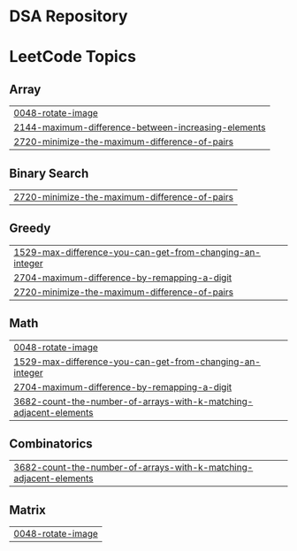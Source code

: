 ﻿# DSA Repository

<!---LeetCode Topics Start-->
# LeetCode Topics
## Array
|  |
| ------- |
| [0048-rotate-image](https://github.com/Ishikacasley14/DSA/tree/master/0048-rotate-image) |
| [2144-maximum-difference-between-increasing-elements](https://github.com/Ishikacasley14/DSA/tree/master/2144-maximum-difference-between-increasing-elements) |
| [2720-minimize-the-maximum-difference-of-pairs](https://github.com/Ishikacasley14/DSA/tree/master/2720-minimize-the-maximum-difference-of-pairs) |
## Binary Search
|  |
| ------- |
| [2720-minimize-the-maximum-difference-of-pairs](https://github.com/Ishikacasley14/DSA/tree/master/2720-minimize-the-maximum-difference-of-pairs) |
## Greedy
|  |
| ------- |
| [1529-max-difference-you-can-get-from-changing-an-integer](https://github.com/Ishikacasley14/DSA/tree/master/1529-max-difference-you-can-get-from-changing-an-integer) |
| [2704-maximum-difference-by-remapping-a-digit](https://github.com/Ishikacasley14/DSA/tree/master/2704-maximum-difference-by-remapping-a-digit) |
| [2720-minimize-the-maximum-difference-of-pairs](https://github.com/Ishikacasley14/DSA/tree/master/2720-minimize-the-maximum-difference-of-pairs) |
## Math
|  |
| ------- |
| [0048-rotate-image](https://github.com/Ishikacasley14/DSA/tree/master/0048-rotate-image) |
| [1529-max-difference-you-can-get-from-changing-an-integer](https://github.com/Ishikacasley14/DSA/tree/master/1529-max-difference-you-can-get-from-changing-an-integer) |
| [2704-maximum-difference-by-remapping-a-digit](https://github.com/Ishikacasley14/DSA/tree/master/2704-maximum-difference-by-remapping-a-digit) |
| [3682-count-the-number-of-arrays-with-k-matching-adjacent-elements](https://github.com/Ishikacasley14/DSA/tree/master/3682-count-the-number-of-arrays-with-k-matching-adjacent-elements) |
## Combinatorics
|  |
| ------- |
| [3682-count-the-number-of-arrays-with-k-matching-adjacent-elements](https://github.com/Ishikacasley14/DSA/tree/master/3682-count-the-number-of-arrays-with-k-matching-adjacent-elements) |
## Matrix
|  |
| ------- |
| [0048-rotate-image](https://github.com/Ishikacasley14/DSA/tree/master/0048-rotate-image) |
<!---LeetCode Topics End-->